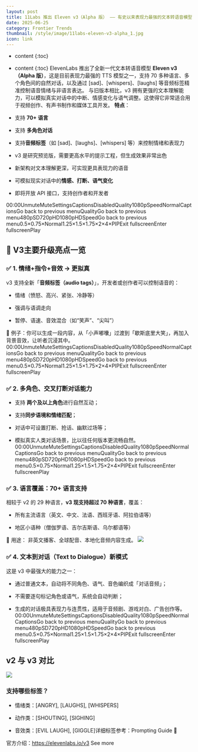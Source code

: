 ```yaml
---
layout: post
title: 11Labs 推出 Eleven v3（Alpha 版） —— 有史以来表现力最强的文本转语音模型 “不仅会说话，还能演戏”
date: 2025-06-25
category: Frontier Trends
thumbnail: /style/image/11labs-eleven-v3-alpha_1.jpg
icon: link
---
```

* content
{:toc}

* content
{:toc}
ElevenLabs 推出了全新一代文本转语音模型 **Eleven v3（Alpha 版）**，这是目前表现力最强的 TTS 模型之一，支持 70 多种语言、多个角色间的自然对话，以及通过 [sad]、[whispers]、[laughs] 等音频标签精准控制语音情绪与非语言表达。
与旧版本相比，v3 拥有更强的文本理解能力，可以模拟真实对话中的中断、情感变化与语气调整。这使得它非常适合用于视频创作、有声书制作和媒体工具开发。
**特点**：

- 支持 **70+ 语言**

- 支持 **多角色对话**

- 支持**音频标签**（如 [sad]、[laughs]、[whispers] 等）来控制情绪和表现力

- v3 是研究预览版，需要更高水平的提示工程，但生成效果非常出色

- 新架构对文本理解更深，可实现更具表现力的语音

- 可模拟现实对话中的**情感、打断、语气变化**

- 即将开放 API 接口，支持创作者和开发者

00:00UnmuteMuteSettingsCaptionsDisabledQuality1080pSpeedNormalCaptionsGo back to previous menuQualityGo back to previous menu480pSD720pHD1080pHDSpeedGo back to previous menu0.5×0.75×Normal1.25×1.5×1.75×2×4×PIPExit fullscreenEnter fullscreenPlay
## 🌟 V3主要升级亮点一览

### ✅ 1. **情绪+指令+音效 → 更拟真**
v3 支持全新「**音频标签（audio tags）**」，开发者或创作者可以控制语音的：

- 情绪（愤怒、高兴、紧张、冷静等）

- 强调与语调走向

- 暂停、语速、音效混合（如“笑声”、“尖叫”）

🌈 例子：你可以生成一段内容，从「小声嘟囔」过渡到「歇斯底里大笑」，再加入背景音效，让听者沉浸其中。
00:00UnmuteMuteSettingsCaptionsDisabledQuality1080pSpeedNormalCaptionsGo back to previous menuQualityGo back to previous menu480pSD720pHD1080pHDSpeedGo back to previous menu0.5×0.75×Normal1.25×1.5×1.75×2×4×PIPExit fullscreenEnter fullscreenPlay
### ✅ 2. **多角色、交叉打断对话能力**

- 支持 **两个及以上角色**进行自然互动；

- 支持**同步语境和情绪匹配**；

- 对话中可设置打断、抢话、幽默过场等；

- 模拟真实人类对话场景，比以往任何版本更流畅自然。
00:00UnmuteMuteSettingsCaptionsDisabledQuality1080pSpeedNormalCaptionsGo back to previous menuQualityGo back to previous menu480pSD720pHD1080pHDSpeedGo back to previous menu0.5×0.75×Normal1.25×1.5×1.75×2×4×PIPExit fullscreenEnter fullscreenPlay

### ✅ 3. **语言覆盖：70+ 语言支持**
相较于 v2 的 29 种语言，**v3 现支持超过 70 种语言**，覆盖：

- 所有主流语言（英文、中文、法语、西班牙语、阿拉伯语等）

- 地区小语种（僧伽罗语、吉尔吉斯语、乌尔都语等）

🎯 用途： 非英文播客、全球配音、本地化音频内容生成。
![](https://assets-v2.circle.so/oip0q3rh4t0m30zen48zsw7btzj4)
### ✅ 4. **文本到对话（Text to Dialogue）新模式**
这是 v3 中最强大的能力之一：

- 通过普通文本，自动将不同角色、语气、音色编织成「对话音频」；

- 不需要逐句标记角色或语气，系统会自动判断；

- 生成的对话极具表现力与连贯性，适用于音频剧、游戏对白、广告创作等。
00:00UnmuteMuteSettingsCaptionsDisabledQuality1080pSpeedNormalCaptionsGo back to previous menuQualityGo back to previous menu480pSD720pHD1080pHDSpeedGo back to previous menu0.5×0.75×Normal1.25×1.5×1.75×2×4×PIPExit fullscreenEnter fullscreenPlay

## v2 与 v3 对比
![](https://assets-v2.circle.so/o6z3wxmbhc7u7e8ysxwhy9bzkn24)
### **支持哪些标签？**

- 情绪类：[ANGRY], [LAUGHS], [WHISPERS]

- 动作类：[SHOUTING], [SIGHING]

- 音效类：[EVIL LAUGH], [GIGGLE]详细标签参考：Prompting Guide 🔗

官方介绍：https://elevenlabs.io/v3
See more
